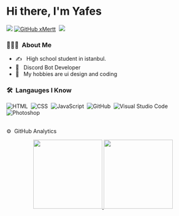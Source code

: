 # Hi there, I'm Yafes

![](https://komarev.com/ghpvc/?username=xMertt)
[![GitHub xMertt](https://img.shields.io/github/followers/xMertt?label=follow&style=social)](https://github.com/xMertt)&nbsp;
<a href=""><img src="https://img.shields.io/badge/Instagram-E4405F?style=flat&logo=Instagram&logoColor=white"/></a> &nbsp;

<h3> 👨🏻‍💻 &nbsp;About Me </h3>

- ✍️ &nbsp; High school student in istanbul.
- 🤔 &nbsp; Discord Bot Developer
- 🌱 &nbsp; My hobbies are ui design and coding

### 🛠 &nbsp;Langauges I Know
![HTML](https://img.shields.io/badge/-HTML-05122A?style=flat&logo=HTML5)&nbsp;
![CSS](https://img.shields.io/badge/-CSS-05122A?style=flat&logo=CSS3&logoColor=1572B6)&nbsp;
![JavaScript](https://img.shields.io/badge/-JavaScript-05122A?style=flat&logo=javascript)&nbsp;
![GitHub](https://img.shields.io/badge/-GitHub-05122A?style=flat&logo=github)&nbsp;
![Visual Studio Code](https://img.shields.io/badge/-Visual%20Studio%20Code-05122A?style=flat&logo=visual-studio-code&logoColor=007ACC)&nbsp;
![Photoshop](https://img.shields.io/badge/-Photoshop-05122A?style=flat&logo=adobe-photoshop)&nbsp;

<br/>
⚙️ &nbsp;GitHub Analytics

<p align="center">
<a href="https://github.com/xMertt">
  <img height="180em" src="https://github-readme-stats-eight-theta.vercel.app/api?username=xMertt&show_icons=true&theme=algolia&include_all_commits=true&count_private=true"/>
  <img height="180em" src="https://github-readme-stats-eight-theta.vercel.app/api/top-langs/?username=xMertt&layout=compact&langs_count=8&theme=algolia"/>
</a>
</p>

<br/>

